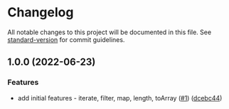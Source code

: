 # Changelog

All notable changes to this project will be documented in this file. See [standard-version](https://github.com/conventional-changelog/standard-version) for commit guidelines.

## 1.0.0 (2022-06-23)


### Features

* add initial features - iterate, filter, map, length, toArray ([#1](https://github.com/ninjah187/iterate.js/issues/1)) ([dcebc44](https://github.com/ninjah187/iterate.js/commit/dcebc4431955b29e480e22ed2a36e7893f7f369a))
